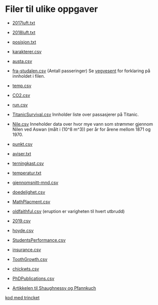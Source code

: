 # Filer til ulike oppgaver


* [2017luft.txt](2017luft.txt)
* [2018luft.txt](../Data/2018luft.txt)
* [posisjon.txt](../Data_behandling/posisjon.txt)
* [karakterer.csv](../Data_behandling/karakterer.csv)
* [austa.csv](https://vincentarelbundock.github.io/Rdatasets/csv/fpp2/austa.csv)
* [fra-studalen.csv](../Data_behandling/fra-studalen.csv) (Antall passeringer)
Se [vegvesent](https://www.vegvesen.no/trafikkdata/start/om-trafikkdata#om-eksport) for forklaring på innholdet i filen.
* [temp.csv](../Data_behandling/temp.csv)
* [CO2.csv](../Data_behandling/CO2.csv)
* [run.csv](../Data_behandling/run.csv)
* [TitanicSurvival.csv](https://vincentarelbundock.github.io/Rdatasets/csv/carData/TitanicSurvival.csv) Innholder liste over passasjerer på Titanic.
* [Nile.csv](https://vincentarelbundock.github.io/Rdatasets/csv/datasets/Nile.csv) Inneholder data over hvor mye vann som strømmer gjennom Nilen ved Aswan (målt i \(10^8 m^3\)) per år for årene mellom 1871 og 1970.
* [punkt.csv](../Data_behandling/punkt.csv)
* [aviser.txt](../Data_behandling/aviser.txt)
* [terningkast.csv](../Data_behandling/terningkast.csv)  
* [temperatur.txt](../Data_behandling/temperatur.txt)
* [gjennomsnitt-mnd.csv](../Data_behandling/gjennomsnitt-mnd.csv)
* [doedelighet.csv](../Data_behandling/doedelighet.csv)
* [MathPlacment.csv](https://vincentarelbundock.github.io/Rdatasets/csv/Stat2Data/MathPlacement.csv)
* [oldfaithful.csv](../Data_behandling/faithful.csv) (eruption er varigheten til hvert utbrudd)
* [2019.csv](../Data_behandling/2019.csv)
* [hoyde.csv](../Data_behandling/hoyde.csv)
* [StudentsPerformance.csv](../Data_behandling/StudentsPerformance.csv)
* [insurance.csv](https://raw.githubusercontent.com/stedy/Machine-Learning-with-R-datasets/master/insurance.csv)
* [ToothGrowth.csv](https://vincentarelbundock.github.io/Rdatasets/csv/datasets/ToothGrowth.csv)
* [chickwts.csv](https://vincentarelbundock.github.io/Rdatasets/csv/datasets/chickwts.csv)
* [PhDPublications.csv](https://vincentarelbundock.github.io/Rdatasets/csv/AER/PhDPublications.csv)


* [Artikkelen til Shaughnessy og Pfannkuch](http://www.web.pdx.edu/~jfreder/M212/oldfaithful.pdf)


[kod med trincket](program.html)
